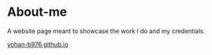 # About-me
A website page meant to showcase the work I do and my credentials. 

[ yohan-b976.github.io](https://yohan-b976.github.io/Yohan-b976/)
